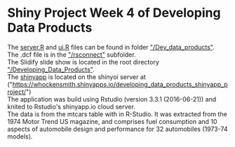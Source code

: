 # Shiny Project Week 4 of Developing Data Products  
The [server.R][2] and [ui.R][3] files can be found in folder ["/Dev_data_products"][1].  
The .dcf file is in the ["/rsconnect"][4] subfolder.  
The Slidify slide show is located in the root directory ["/Developing_Data_Products"][6].  
The [shinyapp][5] is located on the shinyoi server at ("https://whockensmith.shinyapps.io/developing_data_products_shinyapp_project/")  
The application was build using Rstudio (version 3.3.1 (2016-06-21)) and knited to Rstudio's shinyapp.io cloud server.  
The data is from the mtcars table with in R-Studio.  It was extracted from the 1974 Motor Trend US magazine, and comprises fuel consumption and 10 aspects of automobile design and performance for 32 automobiles (1973-74 models).



[1]:https://github.com/Whockensmith/Developing_Data_Products/tree/master/Dev_data_products
[2]:https://github.com/Whockensmith/Developing_Data_Products/blob/master/Dev_data_products/server.R  
[3]:https://github.com/Whockensmith/Developing_Data_Products/blob/master/Dev_data_products/ui.R
[4]:https://github.com/Whockensmith/Developing_Data_Products/blob/master/Dev_data_products/rsconnect/shinyapps.io/whockensmith/developing_data_products_shinyapp_project.dcf
[5]:https://whockensmith.shinyapps.io/developing_data_products_shinyapp_project/
[6]:https://github.com/Whockensmith/Developing_Data_Products
